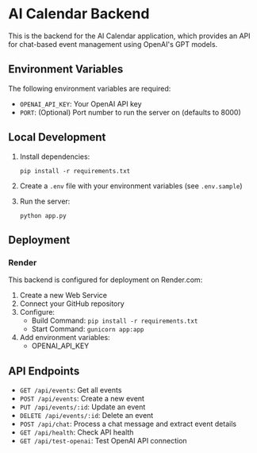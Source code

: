 # AI Calendar Backend

This is the backend for the AI Calendar application, which provides an API for chat-based event management using OpenAI's GPT models.

## Environment Variables

The following environment variables are required:

- `OPENAI_API_KEY`: Your OpenAI API key
- `PORT`: (Optional) Port number to run the server on (defaults to 8000)

## Local Development

1. Install dependencies:
   ```
   pip install -r requirements.txt
   ```

2. Create a `.env` file with your environment variables (see `.env.sample`)

3. Run the server:
   ```
   python app.py
   ```

## Deployment

### Render

This backend is configured for deployment on Render.com:

1. Create a new Web Service
2. Connect your GitHub repository
3. Configure:
   - Build Command: `pip install -r requirements.txt`
   - Start Command: `gunicorn app:app`
4. Add environment variables:
   - OPENAI_API_KEY

## API Endpoints

- `GET /api/events`: Get all events
- `POST /api/events`: Create a new event
- `PUT /api/events/:id`: Update an event
- `DELETE /api/events/:id`: Delete an event
- `POST /api/chat`: Process a chat message and extract event details
- `GET /api/health`: Check API health
- `GET /api/test-openai`: Test OpenAI API connection 